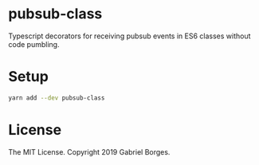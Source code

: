 # pubsub-class

Typescript decorators for receiving pubsub events in ES6 classes without code pumbling.

# Setup

```bash
yarn add --dev pubsub-class
```

# License

The MIT License. Copyright 2019 Gabriel Borges.